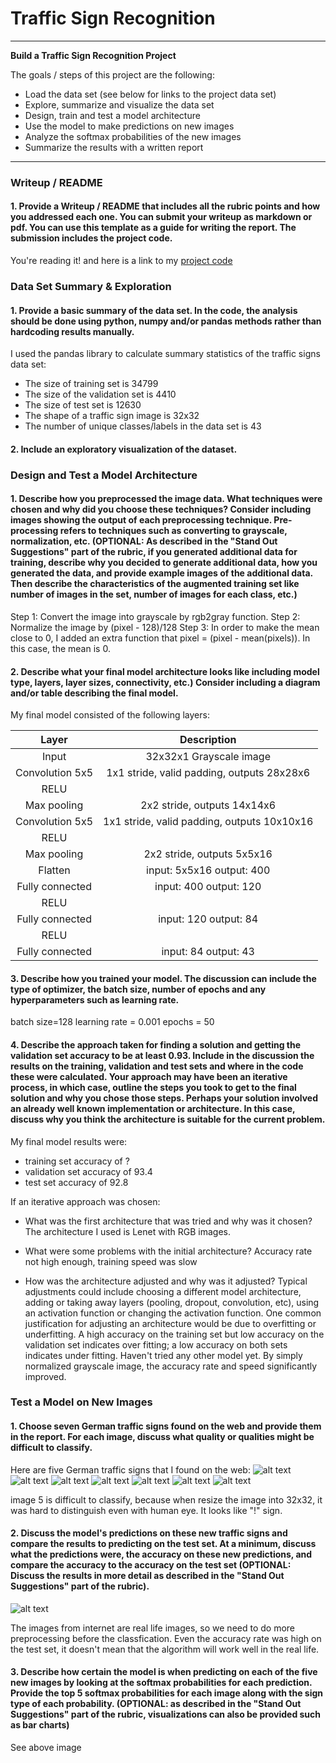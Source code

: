 # **Traffic Sign Recognition** 


---

**Build a Traffic Sign Recognition Project**

The goals / steps of this project are the following:
* Load the data set (see below for links to the project data set)
* Explore, summarize and visualize the data set
* Design, train and test a model architecture
* Use the model to make predictions on new images
* Analyze the softmax probabilities of the new images
* Summarize the results with a written report


[//]: # (Image References)

[image1]: ./internet_images/1.jpg
[image2]: ./internet_images/2.jpg
[image3]: ./internet_images/3.jpg
[image4]: ./internet_images/4.jpg
[image5]: ./internet_images/5.jpg
[image6]: ./internet_images/6.jpg
[image7]: ./internet_images/7.png
[image8]: ./internet_images/result.png

---
### Writeup / README

#### 1. Provide a Writeup / README that includes all the rubric points and how you addressed each one. You can submit your writeup as markdown or pdf. You can use this template as a guide for writing the report. The submission includes the project code.

You're reading it! and here is a link to my [project code](https://github.com/lyj19940105/Udacity-CarND-Traffic-Sign-Classifier/blob/master/Traffic_Sign_Classifier.ipynb)

### Data Set Summary & Exploration

#### 1. Provide a basic summary of the data set. In the code, the analysis should be done using python, numpy and/or pandas methods rather than hardcoding results manually.

I used the pandas library to calculate summary statistics of the traffic
signs data set:

* The size of training set is 34799
* The size of the validation set is 4410
* The size of test set is 12630
* The shape of a traffic sign image is 32x32
* The number of unique classes/labels in the data set is 43

#### 2. Include an exploratory visualization of the dataset.

### Design and Test a Model Architecture

#### 1. Describe how you preprocessed the image data. What techniques were chosen and why did you choose these techniques? Consider including images showing the output of each preprocessing technique. Pre-processing refers to techniques such as converting to grayscale, normalization, etc. (OPTIONAL: As described in the "Stand Out Suggestions" part of the rubric, if you generated additional data for training, describe why you decided to generate additional data, how you generated the data, and provide example images of the additional data. Then describe the characteristics of the augmented training set like number of images in the set, number of images for each class, etc.)

Step 1: Convert the image into grayscale by rgb2gray function. 
Step 2: Normalize the image by (pixel - 128)/128
Step 3: In order to make the mean close to 0, I added an extra function that pixel = (pixel - mean(pixels)). In this case, the mean is 0.

#### 2. Describe what your final model architecture looks like including model type, layers, layer sizes, connectivity, etc.) Consider including a diagram and/or table describing the final model.

My final model consisted of the following layers:

| Layer         		|     Description	        					| 
|:---------------------:|:---------------------------------------------:| 
| Input         		| 32x32x1 Grayscale image   							| 
| Convolution 5x5     	| 1x1 stride, valid padding, outputs 28x28x6 	|
| RELU					|												|
| Max pooling	      	| 2x2 stride,  outputs 14x14x6 				|
| Convolution 5x5	    |  1x1 stride, valid padding, outputs 10x10x16     									|
| RELU					|												|
| Max pooling	      	| 2x2 stride,  outputs 5x5x16 				|
| Flatten	      	| input: 5x5x16 		output: 400		|
| Fully connected		| input: 400   output: 120        									|
| RELU					|												|
| Fully connected		| input: 120   output: 84        									|
| RELU					|												|
| Fully connected		| input: 84   output: 43        									|
 


#### 3. Describe how you trained your model. The discussion can include the type of optimizer, the batch size, number of epochs and any hyperparameters such as learning rate.

batch size=128
learning rate = 0.001
epochs = 50

#### 4. Describe the approach taken for finding a solution and getting the validation set accuracy to be at least 0.93. Include in the discussion the results on the training, validation and test sets and where in the code these were calculated. Your approach may have been an iterative process, in which case, outline the steps you took to get to the final solution and why you chose those steps. Perhaps your solution involved an already well known implementation or architecture. In this case, discuss why you think the architecture is suitable for the current problem.

My final model results were:
* training set accuracy of ?
* validation set accuracy of 93.4 
* test set accuracy of 92.8

If an iterative approach was chosen:
* What was the first architecture that was tried and why was it chosen?
The architecture I used is Lenet with RGB images.

* What were some problems with the initial architecture?
Accuracy rate not high enough, training speed was slow

* How was the architecture adjusted and why was it adjusted? Typical adjustments could include choosing a different model architecture, adding or taking away layers (pooling, dropout, convolution, etc), using an activation function or changing the activation function. One common justification for adjusting an architecture would be due to overfitting or underfitting. A high accuracy on the training set but low accuracy on the validation set indicates over fitting; a low accuracy on both sets indicates under fitting.
Haven't tried any other model yet. By simply normalized grayscale image, the accuracy rate and speed significantly improved.

 

### Test a Model on New Images

#### 1. Choose seven German traffic signs found on the web and provide them in the report. For each image, discuss what quality or qualities might be difficult to classify.

Here are five German traffic signs that I found on the web:
![alt text][image1]
![alt text][image2]
![alt text][image3]
![alt text][image4]
![alt text][image5]
![alt text][image6]
![alt text][image7]

image 5 is difficult to classify, because when resize the image into 32x32, it was hard to distinguish even with human eye. It looks like "!" sign.


#### 2. Discuss the model's predictions on these new traffic signs and compare the results to predicting on the test set. At a minimum, discuss what the predictions were, the accuracy on these new predictions, and compare the accuracy to the accuracy on the test set (OPTIONAL: Discuss the results in more detail as described in the "Stand Out Suggestions" part of the rubric).

![alt text][image8]

The images from internet are real life images, so we need to do more preprocessing before the classfication. Even the accuracy rate was high on the test set, it doesn't mean that the algorithm will work well in the real life.

#### 3. Describe how certain the model is when predicting on each of the five new images by looking at the softmax probabilities for each prediction. Provide the top 5 softmax probabilities for each image along with the sign type of each probability. (OPTIONAL: as described in the "Stand Out Suggestions" part of the rubric, visualizations can also be provided such as bar charts)

See above image


